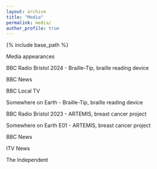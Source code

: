 ```yaml
---
layout: archive
title: "Media"
permalink: media/
author_profile: true
---
```


{% include base_path %}

Media appearances


BBC Radio Bristol 2024 - Braille-Tip, braille reading device

BBC News

BBC Local TV

Somewhere on Earth - Braille-Tip, braille reading device



BBC Radio Bristol 2023 - ARTEMIS, breast cancer project

Somewhere on Earth E01 - ARTEMIS, breast cancer project

BBC News

ITV News

The Independent
